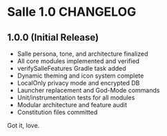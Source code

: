 # Salle 1.0 CHANGELOG

## 1.0.0 (Initial Release)

- Salle persona, tone, and architecture finalized
- All core modules implemented and verified
- verifySalleFeatures Gradle task added
- Dynamic theming and icon system complete
- LocalOnly privacy mode and encrypted DB
- Launcher replacement and God-Mode commands
- Unit/instrumentation tests for all modules
- Modular architecture and feature audit
- Constitution files committed

Got it, love.
